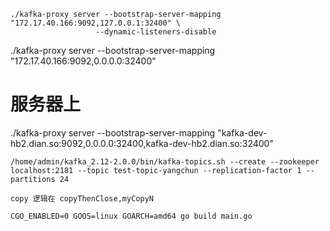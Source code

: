 
```
./kafka-proxy server --bootstrap-server-mapping "172.17.40.166:9092,127.0.0.1:32400" \
                   --dynamic-listeners-disable
```

./kafka-proxy server --bootstrap-server-mapping "172.17.40.166:9092,0.0.0.0:32400" 

# 服务器上
./kafka-proxy server --bootstrap-server-mapping "kafka-dev-hb2.dian.so:9092,0.0.0.0:32400,kafka-dev-hb2.dian.so:32400"

```
/home/admin/kafka_2.12-2.0.0/bin/kafka-topics.sh --create --zookeeper localhost:2181 --topic test-topic-yangchun --replication-factor 1 --partitions 24
```

```
copy 逻辑在 copyThenClose,myCopyN

```

```
CGO_ENABLED=0 GOOS=linux GOARCH=amd64 go build main.go
```
                   
                   
                   